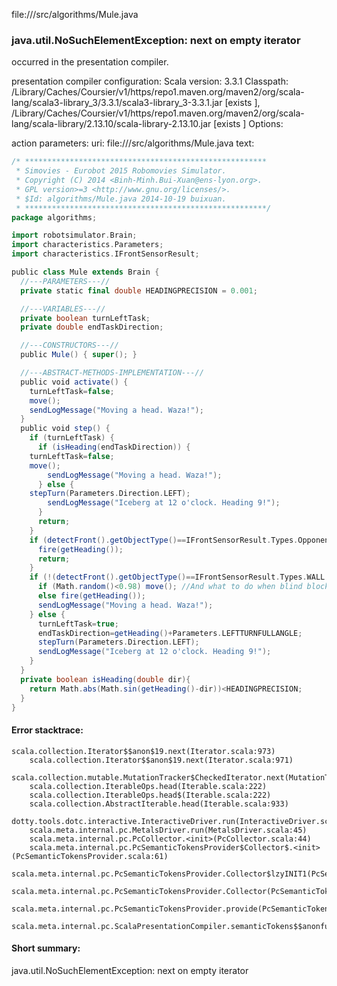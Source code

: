 file://<WORKSPACE>/src/algorithms/Mule.java
### java.util.NoSuchElementException: next on empty iterator

occurred in the presentation compiler.

presentation compiler configuration:
Scala version: 3.3.1
Classpath:
<HOME>/Library/Caches/Coursier/v1/https/repo1.maven.org/maven2/org/scala-lang/scala3-library_3/3.3.1/scala3-library_3-3.3.1.jar [exists ], <HOME>/Library/Caches/Coursier/v1/https/repo1.maven.org/maven2/org/scala-lang/scala-library/2.13.10/scala-library-2.13.10.jar [exists ]
Options:



action parameters:
uri: file://<WORKSPACE>/src/algorithms/Mule.java
text:
```scala
/* ******************************************************
 * Simovies - Eurobot 2015 Robomovies Simulator.
 * Copyright (C) 2014 <Binh-Minh.Bui-Xuan@ens-lyon.org>.
 * GPL version>=3 <http://www.gnu.org/licenses/>.
 * $Id: algorithms/Mule.java 2014-10-19 buixuan.
 * ******************************************************/
package algorithms;

import robotsimulator.Brain;
import characteristics.Parameters;
import characteristics.IFrontSensorResult;

public class Mule extends Brain {
  //---PARAMETERS---//
  private static final double HEADINGPRECISION = 0.001;

  //---VARIABLES---//
  private boolean turnLeftTask;
  private double endTaskDirection;

  //---CONSTRUCTORS---//
  public Mule() { super(); }

  //---ABSTRACT-METHODS-IMPLEMENTATION---//
  public void activate() {
    turnLeftTask=false;
    move();
    sendLogMessage("Moving a head. Waza!");
  }
  public void step() {
    if (turnLeftTask) {
      if (isHeading(endTaskDirection)) {
	turnLeftTask=false;
	move();
        sendLogMessage("Moving a head. Waza!");
      } else {
	stepTurn(Parameters.Direction.LEFT);
        sendLogMessage("Iceberg at 12 o'clock. Heading 9!");
      }
      return;
    }
    if (detectFront().getObjectType()==IFrontSensorResult.Types.OpponentMainBot) {
      fire(getHeading());
      return;
    }
    if (!(detectFront().getObjectType()==IFrontSensorResult.Types.WALL || detectFront().getObjectType()==IFrontSensorResult.Types.Wreck)) {
      if (Math.random()<0.98) move(); //And what to do when blind blocked?
      else fire(getHeading());
      sendLogMessage("Moving a head. Waza!");
    } else {
      turnLeftTask=true;
      endTaskDirection=getHeading()+Parameters.LEFTTURNFULLANGLE;
      stepTurn(Parameters.Direction.LEFT);
      sendLogMessage("Iceberg at 12 o'clock. Heading 9!");
    }
  }
  private boolean isHeading(double dir){
    return Math.abs(Math.sin(getHeading()-dir))<HEADINGPRECISION;
  }
}

```



#### Error stacktrace:

```
scala.collection.Iterator$$anon$19.next(Iterator.scala:973)
	scala.collection.Iterator$$anon$19.next(Iterator.scala:971)
	scala.collection.mutable.MutationTracker$CheckedIterator.next(MutationTracker.scala:76)
	scala.collection.IterableOps.head(Iterable.scala:222)
	scala.collection.IterableOps.head$(Iterable.scala:222)
	scala.collection.AbstractIterable.head(Iterable.scala:933)
	dotty.tools.dotc.interactive.InteractiveDriver.run(InteractiveDriver.scala:168)
	scala.meta.internal.pc.MetalsDriver.run(MetalsDriver.scala:45)
	scala.meta.internal.pc.PcCollector.<init>(PcCollector.scala:44)
	scala.meta.internal.pc.PcSemanticTokensProvider$Collector$.<init>(PcSemanticTokensProvider.scala:61)
	scala.meta.internal.pc.PcSemanticTokensProvider.Collector$lzyINIT1(PcSemanticTokensProvider.scala:61)
	scala.meta.internal.pc.PcSemanticTokensProvider.Collector(PcSemanticTokensProvider.scala:61)
	scala.meta.internal.pc.PcSemanticTokensProvider.provide(PcSemanticTokensProvider.scala:90)
	scala.meta.internal.pc.ScalaPresentationCompiler.semanticTokens$$anonfun$1(ScalaPresentationCompiler.scala:109)
```
#### Short summary: 

java.util.NoSuchElementException: next on empty iterator